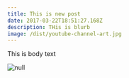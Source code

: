 ```yaml
---
title: This is new post
date: 2017-03-22T18:51:27.168Z
description: THis is blurb
image: /dist/youtube-channel-art.jpg
---
```


This is body text

![null](/dist/youtube-featured-copy.jpg)

